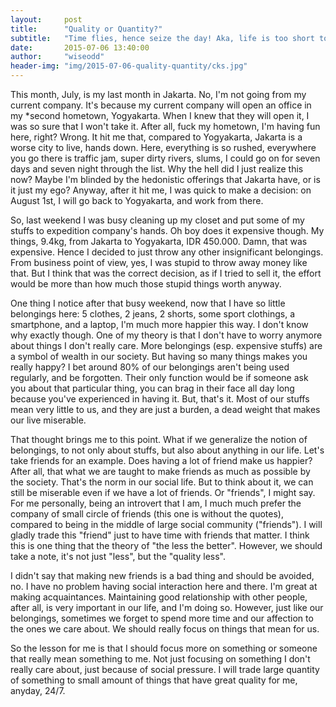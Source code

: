 ```yaml
---
layout:     post
title:      "Quality or Quantity?"
subtitle:   "Time flies, hence seize the day! Aka, life is too short to not doing something meaningful!"
date:       2015-07-06 13:40:00
author:     "wiseodd"
header-img: "img/2015-07-06-quality-quantity/cks.jpg"
---
```


This month, July, is my last month in Jakarta. No, I'm not going from my current company. It's because my current company will open an office in my *second hometown, Yogyakarta. When I knew that they will open it, I was so sure that I won't take it. After all, fuck my hometown, I'm having fun here, right? Wrong. It hit me that, compared to Yogyakarta, Jakarta is a worse city to live, hands down. Here, everything is so rushed, everywhere you go there is traffic jam, super dirty rivers, slums, I could go on for seven days and seven night through the list. Why the hell did I just realize this now? Maybe I'm blinded by the hedonistic offerings that Jakarta have, or is it just my ego? Anyway, after it hit me, I was quick to make a decision: on August 1st, I will go back to Yogyakarta, and work from there.

So, last weekend I was busy cleaning up my closet and put some of my stuffs to expedition company's hands. Oh boy does it expensive though. My things, 9.4kg, from Jakarta to Yogyakarta, IDR 450.000. Damn, that was expensive. Hence I decided to just throw any other insignificant belongings. From business point of view, yes, I was stupid to throw away money like that. But I think that was the correct decision, as if I tried to sell it, the effort would be more than how much those stupid things worth anyway.

One thing I notice after that busy weekend, now that I have so little belongings here: 5 clothes, 2 jeans, 2 shorts, some sport clothings, a smartphone, and a laptop, I'm much more happier this way. I don't know why exactly though. One of my theory is that I don't have to worry anymore about things I don't really care. More belongings (esp. expensive stuffs) are a symbol of wealth in our society. But having so many things makes you really happy? I bet around 80% of our belongings aren't being used regularly, and be forgotten. Their only function would be if someone ask you about that particular thing, you can brag in their face all day long because you've experienced in having it. But, that's it. Most of our stuffs mean very little to us, and they are just a burden, a dead weight that makes our live miserable.

That thought brings me to this point. What if we generalize the notion of belongings, to not only about stuffs, but also about anything in our life. Let's take friends for an example. Does having a lot of friend make us happier? After all, that what we are taught to make friends as much as possible by the society. That's the norm in our social life. But to think about it, we can still be miserable even if we have a lot of friends. Or "friends",  I might say. For me personally, being an introvert that I am, I much much prefer the company of small circle of friends (this one is without the quotes), compared to being in the middle of large social community ("friends"). I will gladly trade this "friend" just to have time with friends that matter. I think this is one thing that the theory of "the less the better". However, we should take a note, it's not just "less", but the "quality less". 

I didn't say that making new friends is a bad thing and should be avoided, no. I have no problem having social interaction here and there. I'm great at making acquaintances. Maintaining good relationship with other people, after all, is very important in our life, and I'm doing so. However, just like our belongings, sometimes we forget to spend more time and our affection to the ones we care about. We should really focus on things that mean for us.

So the lesson for me is that I should focus more on something or someone that really mean something to me. Not just focusing on something I don't really care about, just because of social pressure. I will trade large quantity of something to small amount of things that have great quality for me, anyday, 24/7.